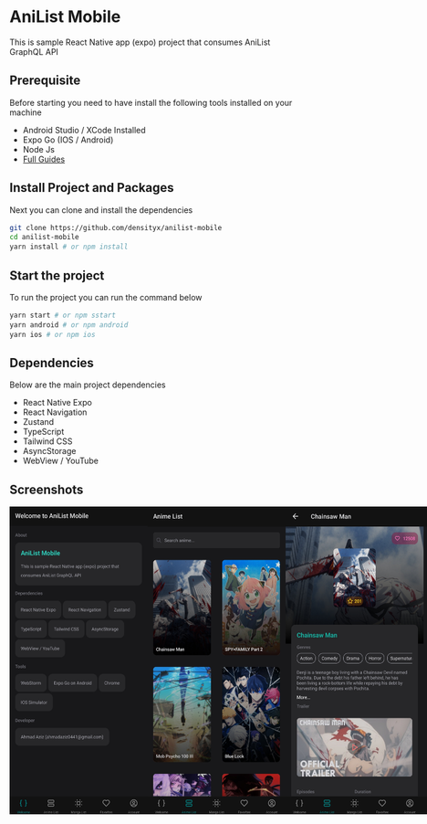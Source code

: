 # AniList Mobile

This is sample React Native app (expo) project that consumes AniList GraphQL API

## Prerequisite

Before starting you need to have install the following tools installed on your machine

- Android Studio / XCode Installed
- Expo Go (IOS / Android)
- Node Js
- [Full Guides](https://reactnative.dev/docs/environment-setup)

## Install Project and Packages

Next you can clone and install the dependencies

```bash
git clone https://github.com/densityx/anilist-mobile
cd anilist-mobile
yarn install # or npm install
```

## Start the project

To run the project you can run the command below

```bash
yarn start # or npm sstart
yarn android # or npm android
yarn ios # or npm ios
```

## Dependencies

Below are the main project dependencies

- React Native Expo
- React Navigation
- Zustand
- TypeScript
- Tailwind CSS
- AsyncStorage
- WebView / YouTube

## Screenshots

<div style="display: flex;">
<img style="width: 48%" src="/assets/images/1.jpg">
<img style="width: 48%" src="/assets/images/2.jpg">
<img style="width: 48%" src="/assets/images/3.jpg">
<img style="width: 48%" src="/assets/images/4.jpg">
<img style="width: 48%" src="/assets/images/5.jpg">
<img style="width: 48%" src="/assets/images/6.jpg">
<img style="width: 48%" src="/assets/images/7.jpg">
<img style="width: 48%" src="/assets/images/8.jpg">
<img style="width: 48%" src="/assets/images/9.jpg">
<img style="width: 48%" src="/assets/images/10.jpg">
<img style="width: 48%" src="/assets/images/11.jpg">
<img style="width: 48%" src="/assets/images/12.jpg">
<img style="width: 48%" src="/assets/images/13.jpg">
</div>
